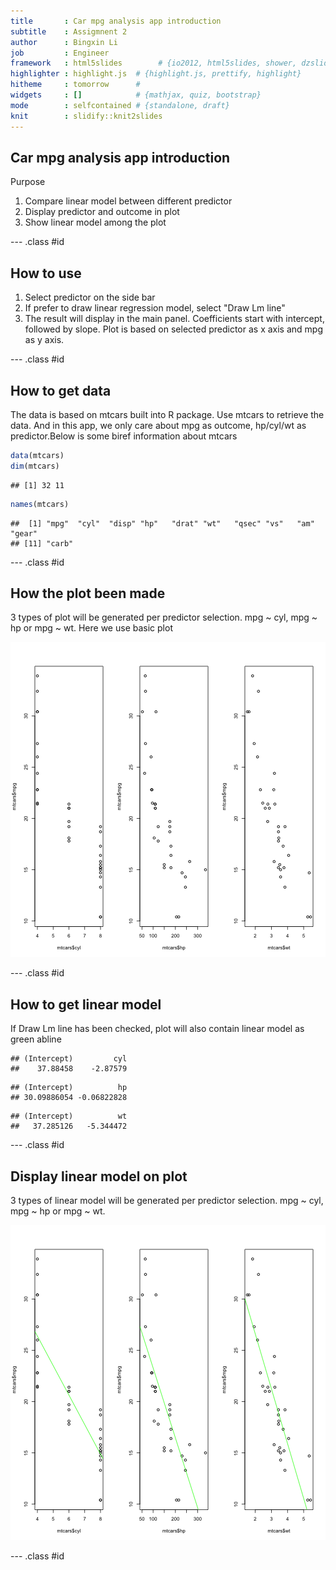 ```yaml
---
title       : Car mpg analysis app introduction
subtitle    : Assigmnent 2
author      : Bingxin Li
job         : Engineer
framework   : html5slides        # {io2012, html5slides, shower, dzslides, ...}
highlighter : highlight.js  # {highlight.js, prettify, highlight}
hitheme     : tomorrow      # 
widgets     : []            # {mathjax, quiz, bootstrap}
mode        : selfcontained # {standalone, draft}
knit        : slidify::knit2slides
---
```


## Car mpg analysis app introduction

Purpose

1. Compare linear model between different predictor
2. Display predictor and outcome in plot
3. Show linear model among the plot

--- .class #id 

## How to use
1. Select predictor on the side bar
2. If prefer to draw linear regression model, select "Draw Lm line"
3. The result will display in the main panel. Coefficients start with intercept, followed by slope. Plot is based on selected predictor as x axis and mpg as y axis.

--- .class #id 

## How to get data
The data is based on mtcars built into R package. Use mtcars to retrieve the data. And in this app, we only care about mpg as outcome, hp/cyl/wt as predictor.Below is some biref information about mtcars


```r
data(mtcars)
dim(mtcars)
```

```
## [1] 32 11
```

```r
names(mtcars)
```

```
##  [1] "mpg"  "cyl"  "disp" "hp"   "drat" "wt"   "qsec" "vs"   "am"   "gear"
## [11] "carb"
```

--- .class #id 

## How the plot been made
3 types of plot will be generated per predictor selection. mpg ~ cyl, mpg ~ hp or mpg ~ wt. Here we use basic plot

![plot of chunk unnamed-chunk-2](assets/fig/unnamed-chunk-2-1.png) 

--- .class #id 

## How to get linear model
If Draw Lm line has been checked, plot will also contain linear model as green abline


```
## (Intercept)         cyl 
##    37.88458    -2.87579
```

```
## (Intercept)          hp 
## 30.09886054 -0.06822828
```

```
## (Intercept)          wt 
##   37.285126   -5.344472
```

--- .class #id 

## Display linear model on plot
3 types of linear model will be generated per predictor selection. mpg ~ cyl, mpg ~ hp or mpg ~ wt. 

![plot of chunk unnamed-chunk-4](assets/fig/unnamed-chunk-4-1.png) 

--- .class #id 
